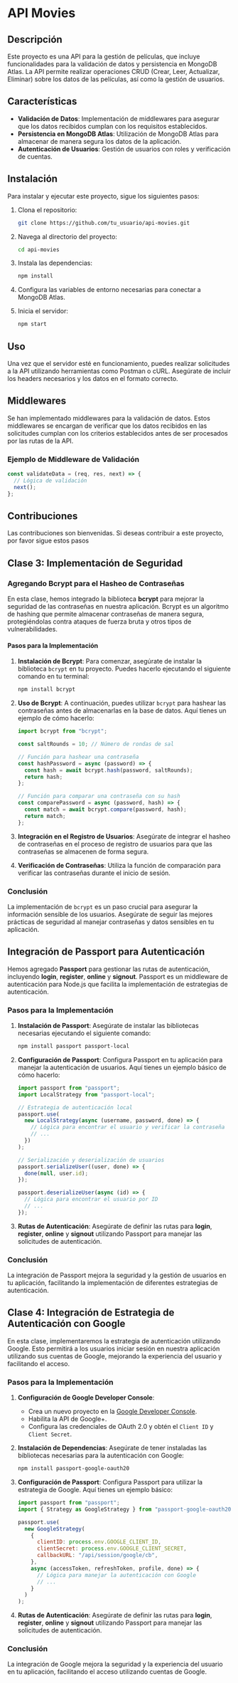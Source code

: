# API Movies

## Descripción

Este proyecto es una API para la gestión de películas, que incluye funcionalidades para la validación de datos y persistencia en MongoDB Atlas. La API permite realizar operaciones CRUD (Crear, Leer, Actualizar, Eliminar) sobre los datos de las películas, así como la gestión de usuarios.

## Características

- **Validación de Datos**: Implementación de middlewares para asegurar que los datos recibidos cumplan con los requisitos establecidos.
- **Persistencia en MongoDB Atlas**: Utilización de MongoDB Atlas para almacenar de manera segura los datos de la aplicación.
- **Autenticación de Usuarios**: Gestión de usuarios con roles y verificación de cuentas.

## Instalación

Para instalar y ejecutar este proyecto, sigue los siguientes pasos:

1. Clona el repositorio:

   ```bash
   git clone https://github.com/tu_usuario/api-movies.git
   ```

2. Navega al directorio del proyecto:

   ```bash
   cd api-movies
   ```

3. Instala las dependencias:

   ```bash
   npm install
   ```

4. Configura las variables de entorno necesarias para conectar a MongoDB Atlas.

5. Inicia el servidor:
   ```bash
   npm start
   ```

## Uso

Una vez que el servidor esté en funcionamiento, puedes realizar solicitudes a la API utilizando herramientas como Postman o cURL. Asegúrate de incluir los headers necesarios y los datos en el formato correcto.

## Middlewares

Se han implementado middlewares para la validación de datos. Estos middlewares se encargan de verificar que los datos recibidos en las solicitudes cumplan con los criterios establecidos antes de ser procesados por las rutas de la API.

### Ejemplo de Middleware de Validación

```javascript
const validateData = (req, res, next) => {
  // Lógica de validación
  next();
};
```

## Contribuciones

Las contribuciones son bienvenidas. Si deseas contribuir a este proyecto, por favor sigue estos pasos

## Clase 3: Implementación de Seguridad

### Agregando Bcrypt para el Hasheo de Contraseñas

En esta clase, hemos integrado la biblioteca **bcrypt** para mejorar la seguridad de las contraseñas en nuestra aplicación. Bcrypt es un algoritmo de hashing que permite almacenar contraseñas de manera segura, protegiéndolas contra ataques de fuerza bruta y otros tipos de vulnerabilidades.

#### Pasos para la Implementación

1. **Instalación de Bcrypt**:
   Para comenzar, asegúrate de instalar la biblioteca `bcrypt` en tu proyecto. Puedes hacerlo ejecutando el siguiente comando en tu terminal:

   ```bash
   npm install bcrypt
   ```

2. **Uso de Bcrypt**:
   A continuación, puedes utilizar `bcrypt` para hashear las contraseñas antes de almacenarlas en la base de datos. Aquí tienes un ejemplo de cómo hacerlo:

   ```javascript
   import bcrypt from "bcrypt";

   const saltRounds = 10; // Número de rondas de sal

   // Función para hashear una contraseña
   const hashPassword = async (password) => {
     const hash = await bcrypt.hash(password, saltRounds);
     return hash;
   };

   // Función para comparar una contraseña con su hash
   const comparePassword = async (password, hash) => {
     const match = await bcrypt.compare(password, hash);
     return match;
   };
   ```

3. **Integración en el Registro de Usuarios**:
   Asegúrate de integrar el hasheo de contraseñas en el proceso de registro de usuarios para que las contraseñas se almacenen de forma segura.

4. **Verificación de Contraseñas**:
   Utiliza la función de comparación para verificar las contraseñas durante el inicio de sesión.

### Conclusión

La implementación de `bcrypt` es un paso crucial para asegurar la información sensible de los usuarios. Asegúrate de seguir las mejores prácticas de seguridad al manejar contraseñas y datos sensibles en tu aplicación.

## Integración de Passport para Autenticación

Hemos agregado **Passport** para gestionar las rutas de autenticación, incluyendo **login**, **register**, **online** y **signout**. Passport es un middleware de autenticación para Node.js que facilita la implementación de estrategias de autenticación.

### Pasos para la Implementación

1. **Instalación de Passport**:
   Asegúrate de instalar las bibliotecas necesarias ejecutando el siguiente comando:

   ```bash
   npm install passport passport-local
   ```

2. **Configuración de Passport**:
   Configura Passport en tu aplicación para manejar la autenticación de usuarios. Aquí tienes un ejemplo básico de cómo hacerlo:

   ```javascript
   import passport from "passport";
   import LocalStrategy from "passport-local";

   // Estrategia de autenticación local
   passport.use(
     new LocalStrategy(async (username, password, done) => {
       // Lógica para encontrar el usuario y verificar la contraseña
       // ...
     })
   );

   // Serialización y deserialización de usuarios
   passport.serializeUser((user, done) => {
     done(null, user.id);
   });

   passport.deserializeUser(async (id) => {
     // Lógica para encontrar el usuario por ID
     // ...
   });
   ```

3. **Rutas de Autenticación**:
   Asegúrate de definir las rutas para **login**, **register**, **online** y **signout** utilizando Passport para manejar las solicitudes de autenticación.

### Conclusión

La integración de Passport mejora la seguridad y la gestión de usuarios en tu aplicación, facilitando la implementación de diferentes estrategias de autenticación.

## Clase 4: Integración de Estrategia de Autenticación con Google

En esta clase, implementaremos la estrategia de autenticación utilizando Google. Esto permitirá a los usuarios iniciar sesión en nuestra aplicación utilizando sus cuentas de Google, mejorando la experiencia del usuario y facilitando el acceso.

### Pasos para la Implementación

1. **Configuración de Google Developer Console**:

   - Crea un nuevo proyecto en la [Google Developer Console](https://console.developers.google.com/).
   - Habilita la API de Google+.
   - Configura las credenciales de OAuth 2.0 y obtén el `Client ID` y `Client Secret`.

2. **Instalación de Dependencias**:
   Asegúrate de tener instaladas las bibliotecas necesarias para la autenticación con Google:

   ```bash
   npm install passport-google-oauth20
   ```

3. **Configuración de Passport**:
   Configura Passport para utilizar la estrategia de Google. Aquí tienes un ejemplo básico:

   ```javascript
   import passport from "passport";
   import { Strategy as GoogleStrategy } from "passport-google-oauth20";

   passport.use(
     new GoogleStrategy(
       {
         clientID: process.env.GOOGLE_CLIENT_ID,
         clientSecret: process.env.GOOGLE_CLIENT_SECRET,
         callbackURL: "/api/session/google/cb",
       },
       async (accessToken, refreshToken, profile, done) => {
         // Lógica para manejar la autenticación con Google
         // ...
       }
     )
   );
   ```

4. **Rutas de Autenticación**:
   Asegúrate de definir las rutas para **login**, **register**, **online** y **signout** utilizando Passport para manejar las solicitudes de autenticación.

### Conclusión

La integración de Google mejora la seguridad y la experiencia del usuario en tu aplicación, facilitando el acceso utilizando cuentas de Google.
